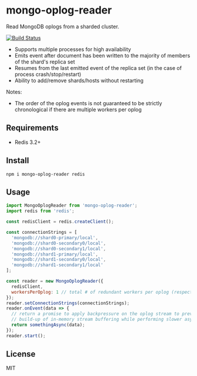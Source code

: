 # mongo-oplog-reader

Read MongoDB oplogs from a sharded cluster.

[![Build Status](https://travis-ci.org/WW-Digital/mongo-oplog-reader.svg?branch=master)](https://travis-ci.org/WW-Digital/mongo-oplog-reader)

- Supports multiple processes for high availability
- Emits event after document has been written to the majority of members of the shard's replica set
- Resumes from the last emitted event of the replica set (in the case of process crash/stop/restart)
- Ability to add/remove shards/hosts without restarting

Notes:

- The order of the oplog events is not guaranteed to be strictly chronological if there are multiple 
  workers per oplog

## Requirements

- Redis 3.2+

## Install

```
npm i mongo-oplog-reader redis
```

## Usage

```js
import MongoOplogReader from 'mongo-oplog-reader';
import redis from 'redis';

const redisClient = redis.createClient();

const connectionStrings = [
  'mongodb://shard0-primary/local',
  'mongodb://shard0-secondary0/local',
  'mongodb://shard0-secondary1/local',
  'mongodb://shard1-primary/local',
  'mongodb://shard1-secondary0/local',
  'mongodb://shard1-secondary1/local'
];

const reader = new MongoOplogReader({ 
  redisClient,
  workersPerOplog: 1 // total # of redundant workers per oplog (respected across all processes)
});
reader.setConnectionStrings(connectionStrings);
reader.onEvent(data => {
  // return a promise to apply backpressure on the oplog stream to prevent a 
  // build-up of in-memory stream buffering while performing slower async operations
  return somethingAsync(data);
});
reader.start();
```

## License

MIT
